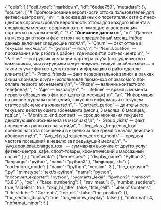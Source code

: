 {
 "cells": [
  {
   "cell_type": "markdown",
   "id": "6edae759",
   "metadata": {},
   "source": [
    "# Прогнозирование вероятности оттока пользователей для фитнес-центров\n",
    "\n",
    "На основе данных о посетителях сети фитнес-центров спрогнозировать вероятность оттока для каждого клиента в следующем месяце, сформировать с помощью кластеризации портреты пользователей\n",
    "\n",
    "**Описание данных**\n",
    "\n",
    "Данные на месяц до оттока и факт оттока на определённый месяц. Набор данных включает следующие поля:\n",
    "- 'Churn' — факт оттока в текущем месяце;\n",
    "- 'gender' — пол;\n",
    "- 'Near_Location' — проживание или работа в районе, где находится фитнес-центр;\n",
    "- 'Partner' — сотрудник компании-партнёра клуба (сотрудничество с компаниями, чьи сотрудники могут получать скидки на абонемент — в таком случае фитнес-центр хранит информацию о работодателе клиента);\n",
    "- Promo_friends — факт первоначальной записи в рамках акции «приведи друга» (использовал промо-код от знакомого при оплате первого абонемента);\n",
    "- 'Phone' — наличие контактного телефона;\n",
    "- 'Age' — возраст;\n",
    "- 'Lifetime' — время с момента первого обращения в фитнес-центр (в месяцах).\n",
    "\n",
    "Информация на основе журнала посещений, покупок и информация о текущем статусе абонемента клиента:\n",
    "- 'Contract_period' — длительность текущего действующего абонемента (месяц, 3 месяца, 6 месяцев, год);\n",
    "- 'Month_to_end_contract' — срок до окончания текущего действующего абонемента (в месяцах);\n",
    "- 'Group_visits' — факт посещения групповых занятий;\n",
    "- 'Avg_class_frequency_total' — средняя частота посещений в неделю за все время с начала действия абонемента;\n",
    "- 'Avg_class_frequency_current_month' — средняя частота посещений в неделю за предыдущий месяц;\n",
    "- 'Avg_additional_charges_total' — суммарная выручка от других услуг фитнес-центра: кафе, спорт-товары, косметический и массажный салон."
   ]
  }
 ],
 "metadata": {
  "kernelspec": {
   "display_name": "Python 3",
   "language": "python",
   "name": "python3"
  },
  "language_info": {
   "codemirror_mode": {
    "name": "ipython",
    "version": 3
   },
   "file_extension": ".py",
   "mimetype": "text/x-python",
   "name": "python",
   "nbconvert_exporter": "python",
   "pygments_lexer": "ipython3",
   "version": "3.8.8"
  },
  "toc": {
   "base_numbering": 1,
   "nav_menu": {},
   "number_sections": true,
   "sideBar": true,
   "skip_h1_title": false,
   "title_cell": "Table of Contents",
   "title_sidebar": "Contents",
   "toc_cell": false,
   "toc_position": {},
   "toc_section_display": true,
   "toc_window_display": false
  }
 },
 "nbformat": 4,
 "nbformat_minor": 5
}
